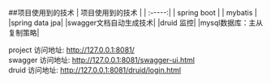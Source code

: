 ##项目使用到的技术
| 项目使用到的技术 | 
| :-----:| 
| spring boot | 
| mybatis | 
|spring data jpa|
|swagger文档自动生成技术|
|druid 监控|
|mysql数据库：主从复制策略|

project 访问地址: http://127.0.0.1:8081/ <br/>
swagger 访问地址: http://127.0.0.1:8081/swagger-ui.html <br/>
druid   访问地址: http://127.0.0.1:8081/druid/login.html <br/>



